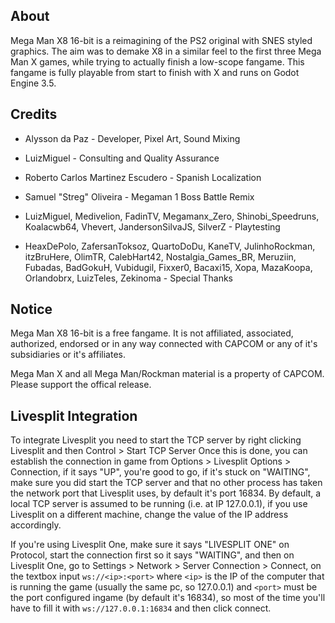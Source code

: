 ## About
Mega Man X8 16-bit is a reimagining of the PS2 original with SNES styled graphics. The aim was to demake X8 in a similar feel to the first three Mega Man X games, while trying to actually finish a low-scope fangame. This fangame is fully playable from start to finish with X and runs on Godot Engine 3.5.

## Credits
- Alysson da Paz - Developer, Pixel Art, Sound Mixing
- LuizMiguel - Consulting and Quality Assurance
- Roberto Carlos Martinez Escudero - Spanish Localization
- Samuel "Streg" Oliveira - Megaman 1 Boss Battle Remix

- LuizMiguel, Medivelion, FadinTV, Megamanx_Zero, Shinobi_Speedruns, Koalacwb64, Vhevert, JandersonSilvaJS, SilverZ - Playtesting

- HeaxDePolo, ZafersanToksoz, QuartoDoDu, KaneTV, JulinhoRockman, itzBruHere, OlimTR, CalebHart42, Nostalgia_Games_BR, Meruziin, Fubadas, BadGokuH, Vubidugil, Fixxer0, Bacaxi15, Xopa, MazaKoopa, Orlandobrx, LuizTeles, Zekinoma - Special Thanks

## Notice
Mega Man X8 16-bit is a free fangame. It is not affiliated, associated, authorized, endorsed or in any way connected with CAPCOM or any of it's subsidiaries or it's affiliates.

Mega Man X and all Mega Man/Rockman material is a property of CAPCOM.
Please support the offical release.

## Livesplit Integration

To integrate Livesplit you need to start the TCP server by right clicking Livesplit and then
Control > Start TCP Server
Once this is done, you can establish the connection in game from Options > Livesplit Options > Connection, if it says "UP", you're good to go, if it's stuck on "WAITING", make sure you did start the TCP server and that no other process has taken the network port that Livesplit uses, by default it's port 16834. By default, a local TCP server is assumed to be running (i.e. at IP 127.0.0.1), if you use Livesplit on a different machine, change the value of the IP address accordingly.

If you're using Livesplit One, make sure it says "LIVESPLIT ONE" on Protocol, start the connection first so it says "WAITING", and then on Livesplit One, go to Settings > Network > Server Connection > Connect, on the textbox input `ws://<ip>:<port>` where `<ip>` is the IP of the computer that is running the game (usually the same pc, so 127.0.0.1) and `<port>` must be the port configured ingame (by default it's 16834), so most of the time you'll have to fill it with `ws://127.0.0.1:16834` and then click connect.
